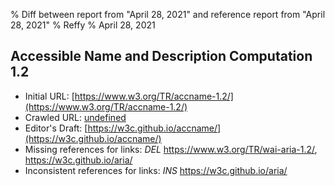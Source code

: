 % Diff between report from "April 28, 2021" and reference report from "April 28, 2021"
% Reffy
% April 28, 2021

## Accessible Name and Description Computation 1.2

- Initial URL: [https://www.w3.org/TR/accname-1.2/](https://www.w3.org/TR/accname-1.2/)
- Crawled URL: [undefined](undefined)
- Editor's Draft: [https://w3c.github.io/accname/](https://w3c.github.io/accname/)
- Missing references for links: *DEL* https://www.w3.org/TR/wai-aria-1.2/, https://w3c.github.io/aria/
- Inconsistent references for links: *INS* https://w3c.github.io/aria/


